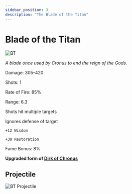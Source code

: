 ```yaml
---
sidebar_position: 3
description: "The Blade of the Titan"
---
```


# Blade of the Titan

![BT](https://vwiki.valorserver.com/api/item/picture/blade%20of%20the%20titan)

<i>A blade once used by Cronus to end the reign of the Gods.</i>

Damage: 305-420

Shots: 1

Rate of Fire: 85%

Range: 6.3

Shots hit multiple targets

Ignores defense of target

    +12 Wisdom
    
    +30 Restoration
    
Fame Bonus: 8%

**Upgraded form of [Dirk of Chronus](https://www.realmeye.com/wiki/dirk-of-cronus)**

## Projectile

![BT Projectile](https://cdn.discordapp.com/attachments/953134990428868629/981721119541313636/bladeofthetitan.gif)



